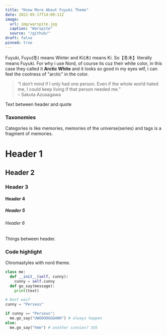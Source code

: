 ```yaml
---
title: "Know More About Fuyuki Theme"
date: 2022-05-17T14:09:11Z
image: 
  url: img/warspite.jpg
  caption: "Warspite"
  source: "/github/"
draft: false
pinned: true
---
```


Fuyuki, Fuyu(冬) means Winter and Ki(木) means Ki. So【冬木】literally means Fuyuki.
For why i use Nord, of course its cuz their white color, in this case they called it **Arctic White** and it looks so good in my eyes wtf, i can feel the coolness of "arctic" in the color.

<!-- more -->

> “I don’t mind if I only had one person. Even if the whole world hated me, I could keep living if that person needed me.” \
> – Sakuta Azusagawa

Text between header and quote

### Taxonomies

Categories is like memories, memories of the universe(series) and tags is a fragment of memories.

# Header 1
## Header 2
### Header 3
#### Header 4
##### Header 5
###### Header 6

Things between header.

### Code highlight
Chromastyles with nord theme.
```python
class me:
  def __init__(self, cunny):
    cunny = self.cunny
  def go_say(message):
    print(text)

# best waif
cunny = "Perseus"

if cunny == "Perseus":
  me.go_say("UWOOOOGGGHHH") # always happen
else:
  me.go_say("hmm") # another cunnies? SUS
```